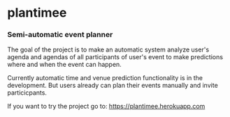 # plantimee
### Semi-automatic event planner

The goal of the project is to make an automatic system analyze user's agenda and agendas of all participants of user's event to make predictions 
where and when the event can happen.

Currently automatic time and venue prediction functionality is in the development. But users already can plan their events manually and invite particicpants.

If you want to try the project go to: https://plantimee.herokuapp.com
